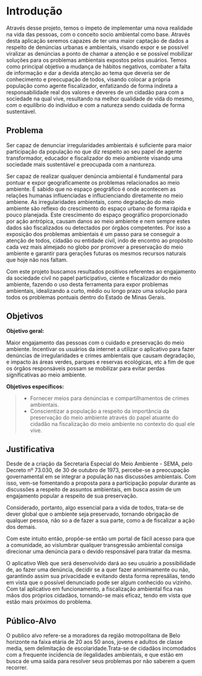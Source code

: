 # Introdução

   Através desse projeto, temos o ímpeto de implementar uma nova realidade na vida das pessoas, com o conceito socio ambiental como base. Através desta aplicação seremos capazes de ter uma maior captação de dados a respeito de denúncias urbanas e ambientais, visando expor e se possível viralizar as denúncias a ponto de chamar a atenção e se possível mobilizar soluções para os problemas ambientais expostos pelos usuários. Temos como principal objetivo a mudança de hábitos negativos, combater a falta de informação e dar a devida atenção ao tema que deveria ser de conhecimento e preocupação de todos, visando colocar a própria população como agente fiscalizador, enfatizando de forma indireta a responsabilidade real dos valores e deveres de um cidadão para com a sociedade na qual vive, resultando na melhor qualidade de vida do mesmo, com o equilíbrio do indivíduo  e com a natureza sendo cuidada de forma sustentável.


## Problema

Ser capaz de denunciar irregularidades ambientais é suficiente para maior participação da população no que diz respeito ao seu papel de agente transformador, educador e fiscalizador do meio ambiente visando uma sociedade mais sustentável e preocupada com a nantureza.

Ser capaz de realizar qualquer denúncia ambiental é fundamental para pontuar e expor geograficamente os problemas relacionados ao meio ambiente. É sabido que no espaço geográfico é onde acontecem as relações humanas influenciadas e influcienciando diretamente no meio ambiene. As irregularidades ambientais, como degradação do meio ambiente são reflexo do crescimento do espaço urbano de forma rápida e pouco planejada. Este crescimento do espaço geográfico proporcionado por ação antrópica, causam danos ao meio ambiente e nem sempre estes dados são fiscalizados ou detectados por órgãos competentes. Por isso a exposição dos problemas ambientais é um passo para se conseguir a atenção de todos, cidadão ou entidade civil, indo de encontro ao propósito cada vez mais almejado no globo por promover a preservação do meio ambiente e garantir para gerações futuras os mesmos recursos naturais que hoje não nos faltam.

Com este projeto buscamos resultados positivos referentes ao engajamento da sociedade civil no papel participativo, ciente e fiscalizador do meio ambiente, fazendo o uso desta ferramenta para expor problemas ambientais, idealizando a curto, médio ou longo prazo uma solução para todos os problemas pontuais dentro do Estado de Minas Gerais.

## Objetivos

**Objetivo geral:** 

Maior engajamento das pessoas com o cuidado e preservação do meio ambiente. Incentivar os usuários da internet a utilizar o aplicativo para fazer denúncias de irregularidades e crimes ambientais que causam degradação, e impacto às áreas verdes, parques e reservas ecológicas, etc a fim de que os órgãos responsáveis possam se mobilizar para evitar perdas significativas ao meio ambiente. 

**Objetivos específicos:**

> - Fornecer meios para denúncias e compartilhamentos de crimes ambientais. 
> - Conscientizar a população a respeito da importância da preservação do meio ambiente através do papel atuante do cidadão na fiscalização do meio ambiente no contexto do qual ele vive.

## Justificativa

Desde de a criação da Secretaria Especial do Meio Ambiente - SEMA, pelo Decreto nº 73.030, de 30 de outubro de 1973, percebe-se a preocupação governamental em se integrar a população nas discussões ambientais. Com isso, vem-se fomentando a proposta para a participação popular durante as discussões a respeito de assuntos ambientais, em busca assim de um engajamento popular a respeito de sua preservação. 

Considerado, portanto, algo essencial para a vida de todos, trata-se de dever global que o ambiente seja preservado, tornando obrigação de qualquer pessoa, não so a de fazer a sua parte, como a de fiscalizar a ação dos demais. 

Com este intuito então, propõe-se então um portal de fácil acesso para que a comunidade, ao vislumbrar qualquer transgressão ambiental consiga direcionar uma denúncia para o devido responsável para tratar da mesma.

O aplicativo Web que será desenvolvido dará ao seu usuário a possibilidade de, ao fazer uma denúncia, decidir se a quer fazer anonimamente ou não, garantindo assim sua privacidade e evitando desta forma represálias, tendo em vista que o possível denunciado pode ser algum conhecido ou vizinho. 
Com tal aplicativo em funcionamento, a fiscalização ambiental fica nas mãos dos próprios cidadãos, tornando-se mais eficaz, tendo em vista que estão mais próximos do problema.


## Público-Alvo

O publico alvo refere-se a moradores da região motropolitana de Belo horizonte na faixa etária de 20 aos 50 anos, jovens e adultos de classe media,
sem delimitação de escolaridade.Trata-se de cidadãos incomodados com a frequente incidencia de ilegalidades ambientais, e
que estão em busca de uma saída para resolver seus problemas por não saberem a quem recorrer.




